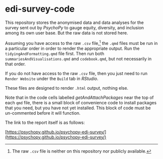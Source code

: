 # edi-survey-code

This repository stores the anonymised data and data analyses for the survey sent out by *PsychoPy* to gauge equity, diversity, and inclusion among its own user base. But the raw data is not stored here.

Assuming you have access to the raw `.csv` file,[^1] the `.qmd` files must be run in a particular order in order to render the appropriate output. Run the `tidyingAndFormatting.qmd` file first. Then run both `summariesAndVisualisations.qmd` and `codebook.qmd`, but not necessarily in that order. 

If you do not have access to the raw `.csv` file, then you just need to run `Render Website` under the `Build` tab in *RStudio*.

These files are designed to render `.html` output, nothing else.

Note that in the code cells labelled *getAndAttachPackages* near the top of each `qmd` file, there is a small block of convenience code to install packages that you need, but you have not yet installed. This block of code must be un-commented before it will function.

The link to the report itself is as follows:

[https://psychopy.github.io/psychopy-edi-survey/](https://psychopy.github.io/psychopy-edi-survey/)

[^1]: The raw `.csv` file is neither on this repository nor publicly available.